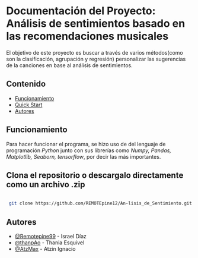 # Documentación del Proyecto: Análisis de sentimientos basado en las recomendaciones musicales 
El objetivo de este proyecto es buscar a través de varios métodos(como son la clasificación, agrupación y regresión) personalizar las sugerencias de la canciones en base al análisis de sentimientos.

## Contenido
- [Funcionamiento](#Funcionamiento)
- [Quick Start](#Quick-Start)
- [Autores](#Autores)

## Funcionamiento
Para hacer funcionar el programa, se hizo uso de del lenguaje de programación *Python* junto con sus librerías como *Numpy, Pandas, Matplotlib, Seaborn,  tensorflow*, por decir las más importantes.

## Clona el repositorio o descargalo directamente como un archivo .zip

```Bash

 git clone https://github.com/REMOTEpine12/An-lisis_de_Sentimiento.git
```
## Autores

- [@Remotepine99](https://github.com/REMOTEpine12) - Israel Díaz
- [@thanpAo](https://github.com/thanpAo) - Thania Esquivel
- [@AtzMax](https://github.com/AtzMax) - Atzin Ignacio



